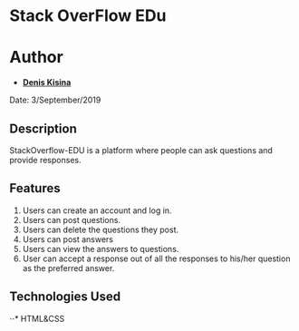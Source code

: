 # Stack OverFlow EDu

Author
=======

* __[Denis Kisina](https://github.com/Denis-kisina/)__

Date: 3/September/2019

## Description
StackOverflow-EDU is a platform where people can ask questions and provide responses.

## Features
1. Users can create an account and log in.
2. Users can post questions.
3. Users can delete the questions they post.
4. Users can post answers
5. Users can view the answers to questions.
6. User can accept a response out of all the responses to his/her question as the
preferred answer.

## Technologies Used
⋅⋅* HTML&CSS


